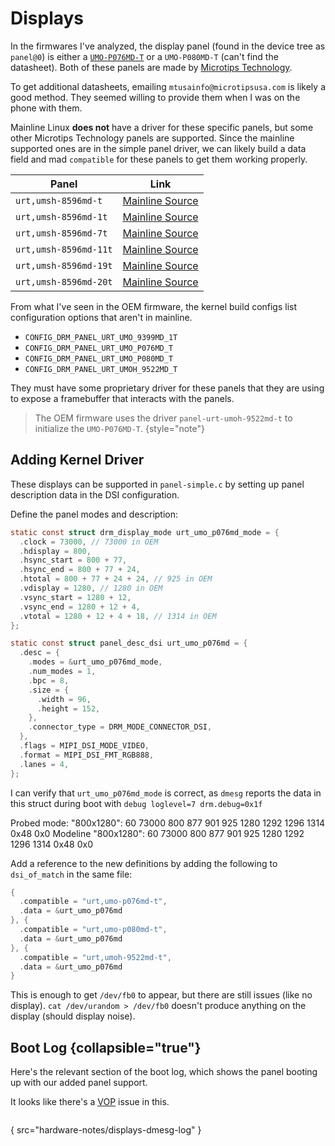 # Displays

In the firmwares I've analyzed, the display panel (found in the device tree as `panel@0`) is either a [
`UMO-P076MD-T`](https://simplespec.microtipsusa.com/uploads/spec/datasheetFile/1906/MT_UMO-P076MD-T_V0_R2_20160526P.PDF)
or a `UMO-P080MD-T` (can't find the datasheet). Both of these panels are made
by [Microtips Technology](https://microtipsusa.com).

To get additional datasheets, emailing `mtusainfo@microtipsusa.com` is likely a good method. They seemed willing to
provide them when I was on the phone with them.

Mainline Linux **does not** have a driver for these specific panels, but some other Microtips Technology panels are
supported. Since the mainline supported ones are in the simple panel driver, we can likely build a data field and mad
`compatible` for these panels to get them working properly.

| Panel                 | Link                                                                                                          |
|-----------------------|---------------------------------------------------------------------------------------------------------------|
| `urt,umsh-8596md-t`   | [Mainline Source](https://elixir.bootlin.com/linux/v6.11.4/source/drivers/gpu/drm/panel/panel-simple.c#L4943) |
| `urt,umsh-8596md-1t`  | [Mainline Source](https://elixir.bootlin.com/linux/v6.11.4/source/drivers/gpu/drm/panel/panel-simple.c#L4946) |
| `urt,umsh-8596md-7t`  | [Mainline Source](https://elixir.bootlin.com/linux/v6.11.4/source/drivers/gpu/drm/panel/panel-simple.c#L4949) |
| `urt,umsh-8596md-11t` | [Mainline Source](https://elixir.bootlin.com/linux/v6.11.4/source/drivers/gpu/drm/panel/panel-simple.c#L4952) |
| `urt,umsh-8596md-19t` | [Mainline Source](https://elixir.bootlin.com/linux/v6.11.4/source/drivers/gpu/drm/panel/panel-simple.c#L4955) |
| `urt,umsh-8596md-20t` | [Mainline Source](https://elixir.bootlin.com/linux/v6.11.4/source/drivers/gpu/drm/panel/panel-simple.c#L4958) |

From what I've seen in the OEM firmware, the kernel build configs list configuration options that aren't in mainline.

* `CONFIG_DRM_PANEL_URT_UMO_9399MD_1T`
* `CONFIG_DRM_PANEL_URT_UMO_P076MD_T`
* `CONFIG_DRM_PANEL_URT_UMO_P080MD_T`
* `CONFIG_DRM_PANEL_URT_UMOH_9522MD_T`

They must have some proprietary driver for these panels that they are using to expose a framebuffer that interacts with
the panels.

> The OEM firmware uses the driver `panel-urt-umoh-9522md-t` to initialize the `UMO-P076MD-T`.
> {style="note"}

## Adding Kernel Driver

These displays can be supported in `panel-simple.c` by setting up panel description data in the DSI configuration.

Define the panel modes and description:

```C
static const struct drm_display_mode urt_umo_p076md_mode = {
  .clock = 73000, // 73000 in OEM
  .hdisplay = 800,
  .hsync_start = 800 + 77,
  .hsync_end = 800 + 77 + 24,
  .htotal = 800 + 77 + 24 + 24, // 925 in OEM
  .vdisplay = 1280, // 1280 in OEM
  .vsync_start = 1280 + 12,
  .vsync_end = 1280 + 12 + 4,
  .vtotal = 1280 + 12 + 4 + 18, // 1314 in OEM
};

static const struct panel_desc_dsi urt_umo_p076md = {
  .desc = {
    .modes = &urt_umo_p076md_mode,
    .num_modes = 1,
    .bpc = 8,
    .size = {
      .width = 96,
      .height = 152,
    },
    .connector_type = DRM_MODE_CONNECTOR_DSI,
  },
  .flags = MIPI_DSI_MODE_VIDEO,
  .format = MIPI_DSI_FMT_RGB888,
  .lanes = 4,
};
```

I can verify that `urt_umo_p076md_mode` is correct, as `dmesg` reports the data in this struct during boot with
`debug loglevel=7 drm.debug=0x1f`

<compare first-title="Our Driver" second-title="Their Driver">
    <code-block>
        Probed mode: "800x1280": 60 73000 800 877 901 925 1280 1292 1296 1314 0x48 0x0
    </code-block>
    <code-block>
        Modeline "800x1280": 60 73000 800 877 901 925 1280 1292 1296 1314 0x48 0x0
    </code-block>
</compare>

Add a reference to the new definitions by adding the following to `dsi_of_match` in the same file:

```C
{
  .compatible = "urt,umo-p076md-t",
  .data = &urt_umo_p076md
}, {
  .compatible = "urt,umo-p080md-t",
  .data = &urt_umo_p076md
}, {
  .compatible = "urt,umoh-9522md-t",
  .data = &urt_umo_p076md
}
```

This is enough to get `/dev/fb0` to appear, but there are still issues (like no display). `cat /dev/urandom > /dev/fb0`
doesn't produce anything on the display (should display noise).

## Boot Log {collapsible="true"}

Here's the relevant section of the boot log, which shows the panel booting up with our added panel support.

It looks like there's a
[VOP](https://github.com/torvalds/linux/blob/c2ee9f594da826bea183ed14f2cc029c719bf4da/Documentation/devicetree/bindings/display/rockchip/rockchip-vop.yaml)
issue in this.

```
```
{ src="hardware-notes/displays-dmesg-log" }
